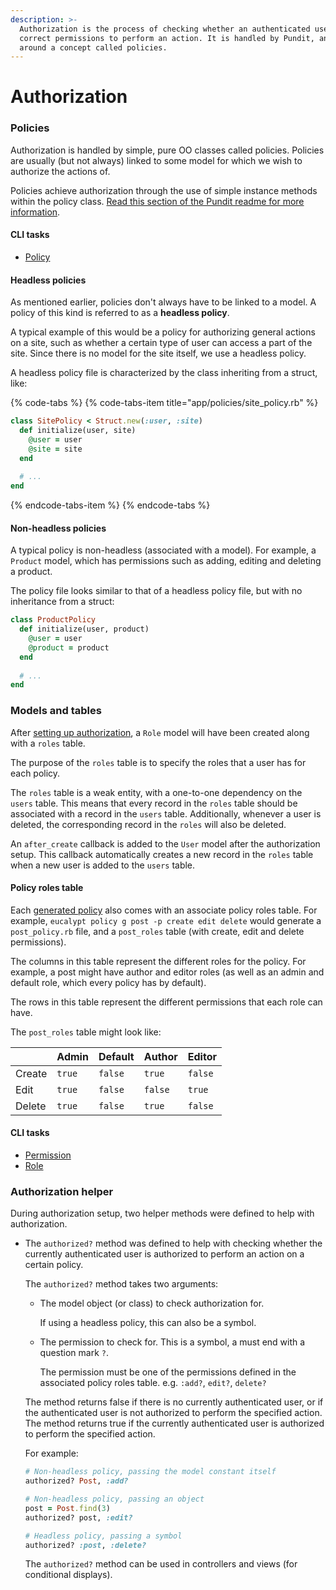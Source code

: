 ```yaml
---
description: >-
  Authorization is the process of checking whether an authenticated user has the
  correct permissions to perform an action. It is handled by Pundit, and based
  around a concept called policies.
---
```


# Authorization

### Policies

Authorization is handled by simple, pure OO classes called policies. Policies are usually \(but not always\) linked to some model for which we wish to authorize the actions of.

Policies achieve authorization through the use of simple instance methods within the policy class. [Read this section of the Pundit readme for more information](https://github.com/varvet/pundit#policies).

#### CLI tasks

* [Policy](../../cli/security/policy/)

#### Headless policies

As mentioned earlier, policies don't always have to be linked to a model. A policy of this kind is referred to as a **headless policy**.

A typical example of this would be a policy for authorizing general actions on a site, such as whether a certain type of user can access a part of the site. Since there is no model for the site itself, we use a headless policy.

A headless policy file is characterized by the class inheriting from a struct, like:

{% code-tabs %}
{% code-tabs-item title="app/policies/site\_policy.rb" %}
```ruby
class SitePolicy < Struct.new(:user, :site)
  def initialize(user, site)
    @user = user
    @site = site
  end
  
  # ...
end
```
{% endcode-tabs-item %}
{% endcode-tabs %}

#### Non-headless policies

A typical policy is non-headless \(associated with a model\). For example, a `Product` model, which has permissions such as adding, editing and deleting a product.

The policy file looks similar to that of a headless policy file, but with no inheritance from a struct:

```ruby
class ProductPolicy
  def initialize(user, product)
    @user = user
    @product = product
  end
  
  # ...
end
```

### Models and tables

After [setting up authorization](../../cli/security/pundit/setup.md), a `Role` model will have been created along with a `roles` table.

The purpose of the `roles` table is to specify the roles that a user has for each policy.

The `roles` table is a weak entity, with a one-to-one dependency on the `users` table. This means that every record in the `roles` table should be associated with a record in the `users` table. Additionally, whenever a user is deleted, the corresponding record in the `roles` will also be deleted.

An `after_create` callback is added to the `User` model after the authorization setup. This callback automatically creates a new record in the `roles` table when a new user is added to the `users` table.

#### Policy roles table

Each [generated policy](../../cli/security/policy/generate.md) also comes with an associate policy roles table. For example, `eucalypt policy g post -p create edit delete` would generate a `post_policy.rb` file, and a `post_roles` table \(with create, edit and delete permissions\).

The columns in this table represent the different roles for the policy. For example, a post might have author and editor roles \(as well as an admin and default role, which every policy has by default\).

The rows in this table represent the different permissions that each role can have.

The `post_roles` table might look like:

|  | Admin | Default | Author | Editor |
| :--- | :--- | :--- | :--- | :--- |
| Create | `true` | `false` | `true` | `false` |
| Edit | `true` | `false` | `false` | `true` |
| Delete | `true` | `false` | `true` | `false` |

#### CLI tasks

* [Permission](../../cli/security/policy/permission/generate.md)
* [Role](../../cli/security/policy/role/generate.md)

### Authorization helper

During authorization setup, two helper methods were defined to help with authorization.

* The `authorized?` method was defined to help with checking whether the currently authenticated user is authorized to perform an action on a certain policy.



  The `authorized?` method takes two arguments: 



  * The model object \(or class\) to check authorization for.

    If using a headless policy, this can also be a symbol.

  * The permission to check for. This is a symbol, a must end with a question mark `?`.

    The permission must be one of the permissions defined in the associated policy roles table. e.g. `:add?`, `edit?`, `delete?`



  The method returns false if there is no currently authenticated user, or if the authenticated user is not authorized to perform the specified action. The method returns true if the currently authenticated user is authorized to perform the specified action.



  For example:



  ```ruby
  # Non-headless policy, passing the model constant itself
  authorized? Post, :add?

  # Non-headless policy, passing an object
  post = Post.find(3)
  authorized? post, :edit?

  # Headless policy, passing a symbol
  authorized? :post, :delete?
  ```

  The `authorized?` method can be used in controllers and views \(for conditional displays\).





